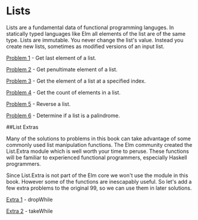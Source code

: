 # Lists

Lists are a fundamental data of functional programming languges. In statically typed languages like Elm all elements of the list are of the same type. Lists are immutable. You never change the list's value. Instead you create new lists, sometimes as modified versions of an input list.  

[Problem 1](p/p01.md) - Get last element of a list.

[Problem 2](p/p02.md) - Get penultimate element of a list.

[Problem 3](p/p03.md) - Get the element of a list at a specified index.

[Problem 4](p/p04.md) - Get the count of elements in a list.

[Problem 5](p/p05.md) - Reverse a list.

[Problem 6](p/p06.md) - Determine if a list is a palindrome.


##List Extras

Many of the solutions to problems in this book can take advantage of some commonly used list manipulation functions. The Elm community created the List.Extra module which is well worth your time to peruse. These functions will be familiar to experienced functional programmers, especially Haskell programmers.

Since List.Extra is not part of the Elm core we won't use the module in this book. However some of the functions are inescapably useful. So let's add a few extra problems to the original 99, so we can use them in later solutions.

[Extra 1](p/e01.md) - dropWhile

[Extra 2](p/e02.md) - takeWhile

